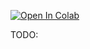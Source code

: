 [![Open In Colab](https://colab.research.google.com/assets/colab-badge.svg)](https://colab.research.google.com/github/mbrotos/SoungSeg/blob/main/demo.ipynb)

TODO: